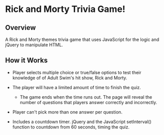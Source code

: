 # Rick and Morty Trivia Game! 

## Overview
A Rick and Morty themes trivia game that uses JavaScript for the logic and jQuery to manipulate HTML. 

## How it Works

- Player selects multiple choice or true/false options to test their knowledge of of Adult Swim's hit show, Rick and Morty. 

- The player will have a limited amount of time to finish the quiz.
  - The game ends when the time runs out. The page will reveal the number of questions that players answer correctly and         incorrectly.

- Player can't pick more than one answer per question.

- Includes a countdown timer. jQuery and the JavaScript setInterval() function to countdown from 60 seconds, timing the quiz.
